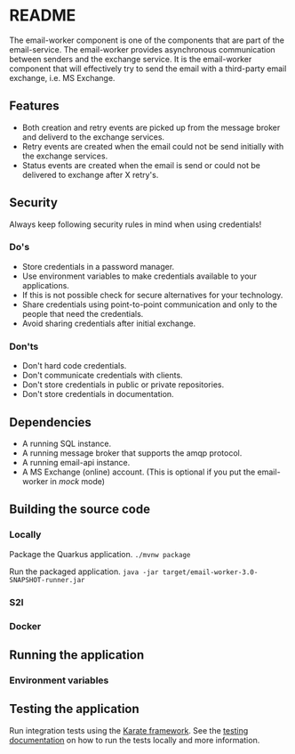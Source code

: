# README #
The email-worker component is one of the components that are part of the email-service. The email-worker provides asynchronous communication between senders and the exchange service. It is the email-worker component that will effectively try to send the email with a third-party email exchange, i.e. MS Exchange. 

## Features ##

* Both creation and retry events are picked up from the message broker and deliverd to the exchange services.
* Retry events are created when the email could not be send initially with the exchange services. 
* Status events are created when the email is send or could not be delivered to exchange after X retry's.

## Security ##
Always keep following security rules in mind when using credentials!

### Do's ###

* Store credentials in a password manager. 
* Use environment variables to make credentials available to your applications.
* If this is not possible check for secure alternatives for your technology.
* Share credentials using point-to-point communication and only to the people that need the credentials.
* Avoid sharing credentials after initial exchange.

### Don'ts ###

* Don't hard code credentials.
* Don't communicate credentials with clients.
* Don't store credentials in public or private repositories.
* Don't store credentials in documentation.

## Dependencies

* A running SQL instance.
* A running message broker that supports the amqp protocol.
* A running email-api instance. 
* A MS Exchange (online) account. (This is optional if you put the email-worker in *mock* mode)

## Building the source code ##

### Locally ###

Package the Quarkus application.
```./mvnw package```

Run the packaged application.
```java -jar target/email-worker-3.0-SNAPSHOT-runner.jar```

### S2I ###

### Docker ###

## Running the application ##

### Environment variables ###

## Testing the application ##

Run integration tests using the [Karate framework](https://github.com/intuit/karate). See the [testing documentation](./karate/README.md) on how to run the tests locally and more information. 